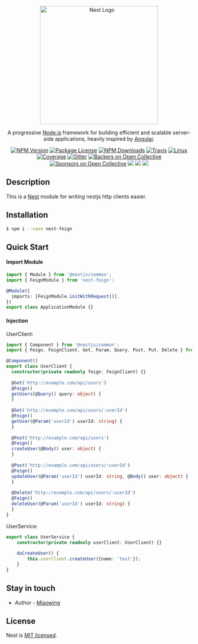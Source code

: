 <p align="center">
  <a href="http://nestjs.com/" target="blank"><img src="https://nestjs.com/img/logo_text.svg" width="320" alt="Nest Logo" /></a>
</p>

[travis-image]: https://api.travis-ci.org/nestjs/nest.svg?branch=master
[travis-url]: https://travis-ci.org/nestjs/nest
[linux-image]: https://img.shields.io/travis/nestjs/nest/master.svg?label=linux
[linux-url]: https://travis-ci.org/nestjs/nest
  
  <p align="center">A progressive <a href="http://nodejs.org" target="blank">Node.js</a> framework for building efficient and scalable server-side applications, heavily inspired by <a href="https://angular.io" target="blank">Angular</a>.</p>
    <p align="center">
<a href="https://www.npmjs.com/~nestjscore"><img src="https://img.shields.io/npm/v/@nestjs/core.svg" alt="NPM Version" /></a>
<a href="https://www.npmjs.com/~nestjscore"><img src="https://img.shields.io/npm/l/@nestjs/core.svg" alt="Package License" /></a>
<a href="https://www.npmjs.com/~nestjscore"><img src="https://img.shields.io/npm/dm/@nestjs/core.svg" alt="NPM Downloads" /></a>
<a href="https://travis-ci.org/nestjs/nest"><img src="https://api.travis-ci.org/nestjs/nest.svg?branch=master" alt="Travis" /></a>
<a href="https://travis-ci.org/nestjs/nest"><img src="https://img.shields.io/travis/nestjs/nest/master.svg?label=linux" alt="Linux" /></a>
<a href="https://coveralls.io/github/nestjs/nest?branch=master"><img src="https://coveralls.io/repos/github/nestjs/nest/badge.svg?branch=master#5" alt="Coverage" /></a>
<a href="https://gitter.im/nestjs/nestjs?utm_source=badge&utm_medium=badge&utm_campaign=pr-badge&utm_content=body_badge"><img src="https://badges.gitter.im/nestjs/nestjs.svg" alt="Gitter" /></a>
<a href="https://opencollective.com/nest#backer"><img src="https://opencollective.com/nest/backers/badge.svg" alt="Backers on Open Collective" /></a>
<a href="https://opencollective.com/nest#sponsor"><img src="https://opencollective.com/nest/sponsors/badge.svg" alt="Sponsors on Open Collective" /></a>
  <a href="https://paypal.me/kamilmysliwiec"><img src="https://img.shields.io/badge/Donate-PayPal-dc3d53.svg"/></a>
<img src="https://img.shields.io/badge/👌-Production Ready-78c7ff.svg"/>
  <a href="https://twitter.com/nestframework"><img src="https://img.shields.io/twitter/follow/nestframework.svg?style=social&label=Follow"></a>
</p>
  <!--[![Backers on Open Collective](https://opencollective.com/nest/backers/badge.svg)](https://opencollective.com/nest#backer)
  [![Sponsors on Open Collective](https://opencollective.com/nest/sponsors/badge.svg)](https://opencollective.com/nest#sponsor)-->

## Description

This is a [Nest](https://github.com/nestjs/nest) module for writing nestjs http clients easier.

## Installation

```bash
$ npm i --save nest-feign
```

## Quick Start

#### Import Module

```typescript
import { Module } from '@nestjs/common';
import { FeignModule } from 'nest-feign';

@Module({
  imports: [FeignModule.initWithRequest()],
})
export class ApplicationModule {}
```

#### Injection

UserClient:

```typescript
import { Component } from '@nestjs/common';
import { Feign, FeignClient, Get, Param, Query, Post, Put, Delete } from 'nest-feign';

@Component()
export class UserClient {
  constructor(private readonly feign: FeignClient) {}
  
  @Get('http://example.com/api/users')
  @Feign()
  getUsers(@Query() query: object) {
  }
  
  @Get('http://example.com/api/users/:userId')
  @Feign()
  getUser(@Param('userId') userId: string) {
  }
  
  @Post('http://example.com/api/users')
  @Feign()
  createUser(@Body() user: object) {
  }
  
  @Post('http://example.com/api/users/:userId')
  @Feign()
  updateUser(@Param('userId') userId: string, @Body() user: object) {
  }
  
  @Delete('http://example.com/api/users/:userId')
  @Feign()
  deleteUser(@Param('userId') userId: string) {
  }
}
```

UserService:

```typescript
export class UserService {
    constructor(private readonly userClient: UserClient) {}
    
    doCreateUser() {
        this.userClient.createUser({name: 'test'});
    }
}
```

## Stay in touch

- Author - [Miaowing](https://github.com/miaowing)

## License

  Nest is [MIT licensed](LICENSE).